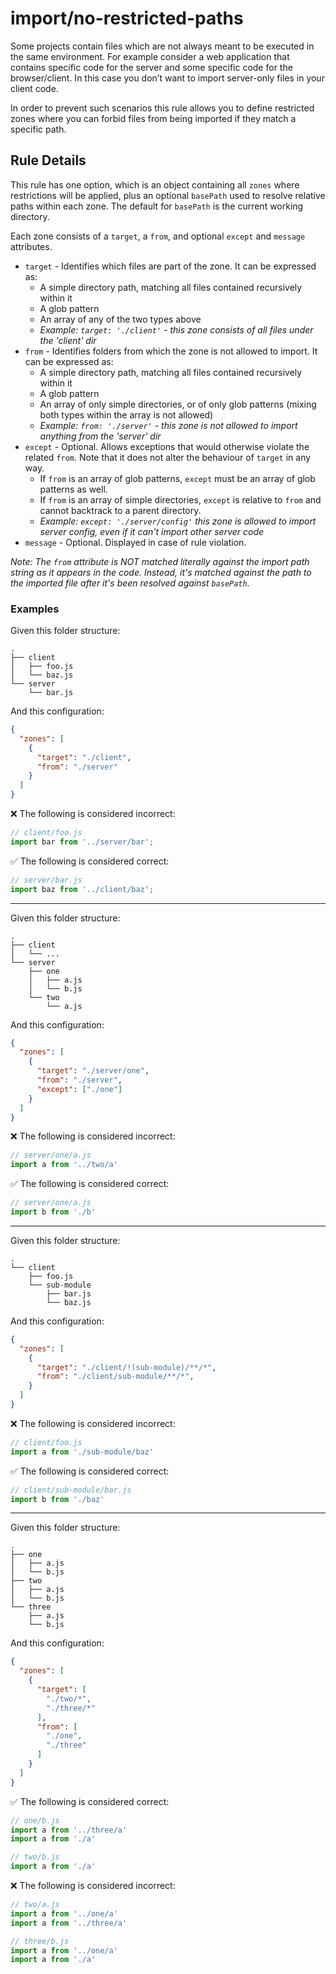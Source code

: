 # import/no-restricted-paths

<!-- end auto-generated rule header -->

Some projects contain files which are not always meant to be executed in the same environment.
For example consider a web application that contains specific code for the server and some specific code for the browser/client. In this case you don’t want to import server-only files in your client code.

In order to prevent such scenarios this rule allows you to define restricted zones where you can forbid files from being imported if they match a specific path.

## Rule Details

This rule has one option, which is an object containing all `zones` where restrictions will be applied, plus an optional `basePath` used to resolve relative paths within each zone.
The default for `basePath` is the current working directory.

Each zone consists of a `target`, a `from`, and optional `except` and `message` attributes.

- `target` - Identifies which files are part of the zone. It can be expressed as:
  - A simple directory path, matching all files contained recursively within it
  - A glob pattern
  - An array of any of the two types above
  - *Example: `target: './client'` - this zone consists of all files under the 'client' dir*
- `from` - Identifies folders from which the zone is not allowed to import. It can be expressed as:
  - A simple directory path, matching all files contained recursively within it
  - A glob pattern
  - An array of only simple directories, or of only glob patterns (mixing both types within the array is not allowed)
  - *Example: `from: './server'` - this zone is not allowed to import anything from the 'server' dir*
- `except` - Optional. Allows exceptions that would otherwise violate the related `from`. Note that it does not alter the behaviour of `target` in any way.
  - If `from` is an array of glob patterns, `except` must be an array of glob patterns as well.
  - If `from` is an array of simple directories, `except` is relative to `from` and cannot backtrack to a parent directory.
  - *Example: `except: './server/config'` this zone is allowed to import server config, even if it can't import other server code*
- `message` - Optional. Displayed in case of rule violation.

*Note: The `from` attribute is NOT matched literally against the import path string as it appears in the code. Instead, it's matched against the path to the imported file after it's been resolved against `basePath`.*

### Examples

Given this folder structure:

```pt
.
├── client
│   ├── foo.js
│   └── baz.js
└── server
    └── bar.js
```

And this configuration:

```json
{
  "zones": [
    {
      "target": "./client",
      "from": "./server"
    }
  ]
}
```

:x: The following is considered incorrect:

```js
// client/foo.js
import bar from '../server/bar';
```

:white_check_mark: The following is considered correct:

```js
// server/bar.js
import baz from '../client/baz';
```

---------------

Given this folder structure:

```pt
.
├── client
│   └── ...
└── server
    ├── one
    │   ├── a.js
    │   └── b.js
    └── two
        └── a.js
```

And this configuration:

```json
{
  "zones": [
    {
      "target": "./server/one",
      "from": "./server",
      "except": ["./one"]
    }
  ]
}
```

:x: The following is considered incorrect:

```js
// server/one/a.js
import a from '../two/a'
```

:white_check_mark: The following is considered correct:

```js
// server/one/a.js
import b from './b'
```

---------------

Given this folder structure:

```pt
.
└── client
    ├── foo.js
    └── sub-module
        ├── bar.js
        └── baz.js
```

And this configuration:

```json
{
  "zones": [
    {
      "target": "./client/!(sub-module)/**/*",
      "from": "./client/sub-module/**/*",
    }
  ]
}
```

:x: The following is considered incorrect:

```js
// client/foo.js
import a from './sub-module/baz'
```

:white_check_mark: The following is considered correct:

```js
// client/sub-module/bar.js
import b from './baz'
```

---------------

Given this folder structure:

```pt
.
├── one
│   ├── a.js
│   └── b.js
├── two
│   ├── a.js
│   └── b.js
└── three
    ├── a.js
    └── b.js
```

And this configuration:

```json
{
  "zones": [
    {
      "target": [
        "./two/*",
        "./three/*"
      ],
      "from": [
        "./one",
        "./three"
      ]
    }
  ]
}
```

:white_check_mark: The following is considered correct:

```js
// one/b.js
import a from '../three/a'
import a from './a'
```

```js
// two/b.js
import a from './a'
```

:x: The following is considered incorrect:

```js
// two/a.js
import a from '../one/a'
import a from '../three/a'
```

```js
// three/b.js
import a from '../one/a'
import a from './a'
```
